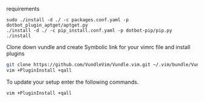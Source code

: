 requirements
```
sudo ./install -d ./ -c packages.conf.yaml -p dotbot_plugin_aptget/aptget.py
./install -d ./ -c pip_install.conf.yaml -p dotbot-pip/pip.py
./install
```

Clone down vundle and create Symbolic link for your vimrc file and install plugins
```bash
git clone https://github.com/VundleVim/Vundle.vim.git ~/.vim/bundle/Vundle.vim
vim +PluginInstall +qall
```

To update your setup enter the following commands.
```bash
vim +PluginInstall +qall
```
